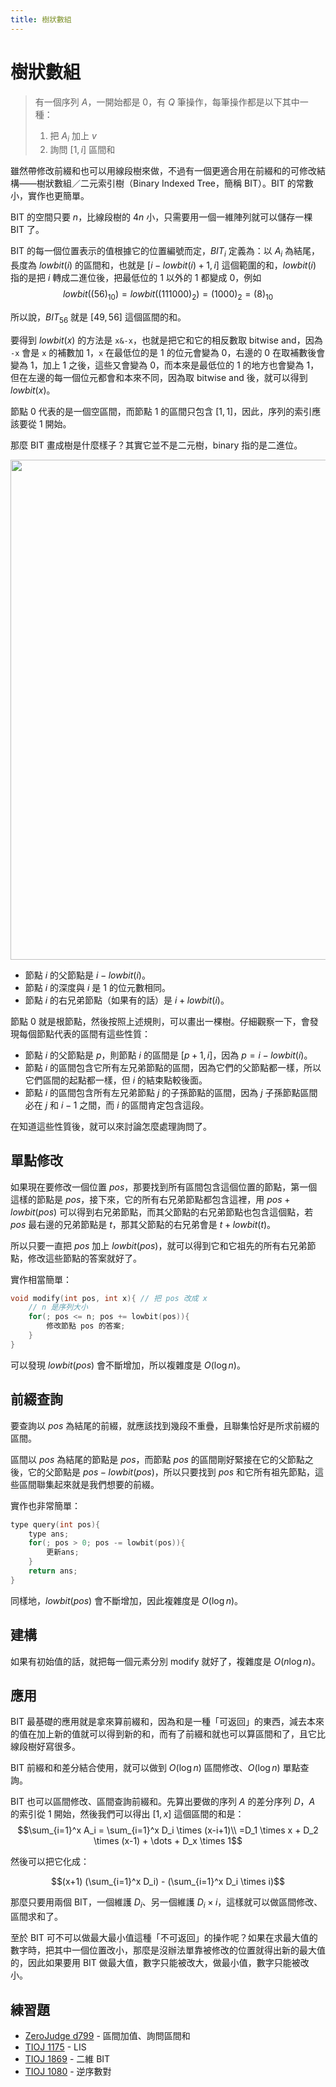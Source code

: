 ```yaml
---
title: 樹狀數組
---
```

# 樹狀數組

> 有一個序列 $A$，一開始都是 0，有 $Q$ 筆操作，每筆操作都是以下其中一種：
>
> 1. 把 $A_i$ 加上 $v$
> 2. 詢問 $[1,i]$ 區間和

雖然帶修改前綴和也可以用線段樹來做，不過有一個更適合用在前綴和的可修改結構——樹狀數組／二元索引樹（Binary Indexed Tree，簡稱 BIT）。BIT 的常數小，實作也更簡單。

BIT 的空間只要 $n$，比線段樹的 $4n$ 小，只需要用一個一維陣列就可以儲存一棵 BIT 了。

BIT 的每一個位置表示的值根據它的位置編號而定，$BIT_i$ 定義為：以 $A_i$ 為結尾，長度為 $lowbit(i)$ 的區間和，也就是 $[i-lowbit(i)+1,i]$ 這個範圍的和，$lowbit(i)$ 指的是把 $i$ 轉成二進位後，把最低位的 $1$ 以外的 $1$ 都變成 $0$，例如 $$lowbit((56)_{10})=lowbit((111000)_2)=(1000)_2=(8)_{10}$$

所以說，$BIT_{56}$ 就是 $[49,56]$ 這個區間的和。

要得到 $lowbit(x)$ 的方法是 `x&-x`，也就是把它和它的相反數取 bitwise and，因為 `-x` 會是 `x` 的補數加 $1$，`x` 在最低位的是 $1$ 的位元會變為 $0$，右邊的 $0$ 在取補數後會變為 $1$，加上 $1$ 之後，這些又會變為 $0$，而本來是最低位的 $1$ 的地方也會變為 $1$，但在左邊的每一個位元都會和本來不同，因為取 bitwise and 後，就可以得到 $lowbit(x)$。

節點 $0$ 代表的是一個空區間，而節點 $1$ 的區間只包含 $[1,1]$，因此，序列的索引應該要從 $1$ 開始。

那麼 BIT 畫成樹是什麼樣子？其實它並不是二元樹，binary 指的是二進位。

<img width="800px" src="/images/advanced-ds/fenwick-tree/bit.png">

- 節點 $i$ 的父節點是 $i-lowbit(i)$。
- 節點 $i$ 的深度與 $i$ 是 $1$ 的位元數相同。
- 節點 $i$ 的右兄弟節點（如果有的話）是 $i+lowbit(i)$。

節點 $0$ 就是根節點，然後按照上述規則，可以畫出一棵樹。仔細觀察一下，會發現每個節點代表的區間有這些性質：

- 節點 $i$ 的父節點是 $p$，則節點 $i$ 的區間是 $[p+1,i]$，因為 $p=i-lowbit(i)$。
- 節點 $i$ 的區間包含它所有左兄弟節點的區間，因為它們的父節點都一樣，所以它們區間的起點都一樣，但 $i$ 的結束點較後面。
- 節點 $i$ 的區間包含所有左兄弟節點 $j$ 的子孫節點的區間，因為 $j$ 子孫節點區間必在 $j$ 和 $i-1$ 之間，而 $i$ 的區間肯定包含這段。

在知道這些性質後，就可以來討論怎麼處理詢問了。

## 單點修改

如果現在要修改一個位置 $pos$，那要找到所有區間包含這個位置的節點，第一個這樣的節點是 $pos$，接下來，它的所有右兄弟節點都包含這裡，用 $pos+lowbit(pos)$ 可以得到右兄弟節點，而其父節點的右兄弟節點也包含這個點，若 $pos$ 最右邊的兄弟節點是 $t$，那其父節點的右兄弟會是 $t+lowbit(t)$。

所以只要一直把 $pos$ 加上 $lowbit(pos)$，就可以得到它和它祖先的所有右兄弟節點，修改這些節點的答案就好了。

實作相當簡單：
```cpp
void modify(int pos, int x){ // 把 pos 改成 x
    // n 是序列大小
    for(; pos <= n; pos += lowbit(pos)){
        修改節點 pos 的答案;
    }
}
```

可以發現 $lowbit(pos)$ 會不斷增加，所以複雜度是 $O(\log n)$。

## 前綴查詢

要查詢以 $pos$ 為結尾的前綴，就應該找到幾段不重疊，且聯集恰好是所求前綴的區間。

區間以 $pos$ 為結尾的節點是 $pos$，而節點 $pos$ 的區間剛好緊接在它的父節點之後，它的父節點是 $pos - lowbit(pos)$，所以只要找到 $pos$ 和它所有祖先節點，這些區間聯集起來就是我們想要的前綴。

實作也非常簡單：
```cpp
type query(int pos){
    type ans;
    for(; pos > 0; pos -= lowbit(pos)){
        更新ans;
    }
    return ans;
}
```

同樣地，$lowbit(pos)$ 會不斷增加，因此複雜度是 $O(\log n)$。

## 建構

如果有初始值的話，就把每一個元素分別 modify 就好了，複雜度是 $O(n \log n)$。

## 應用

BIT 最基礎的應用就是拿來算前綴和，因為和是一種「可返回」的東西，減去本來的值在加上新的值就可以得到新的和，而有了前綴和就也可以算區間和了，且它比線段樹好寫很多。

BIT 前綴和和差分結合使用，就可以做到 $O(\log n)$ 區間修改、$O(\log n)$ 單點查詢。

BIT 也可以區間修改、區間查詢前綴和。先算出要做的序列 $A$ 的差分序列 $D$，$A$ 的索引從 $1$ 開始，然後我們可以得出 $[1,x]$ 這個區間的和是：
$$\sum_{i=1}^x A_i = \sum_{i=1}^x D_i \times (x-i+1)\\
=D_1 \times x + D_2 \times (x-1) + \dots + D_x \times 1$$

然後可以把它化成：

$$(x+1) (\sum_{i=1}^x D_i) - (\sum_{i=1}^x D_i \times i)$$

那麼只要用兩個 BIT，一個維護 $D_i$、另一個維護 $D_i \times i$，這樣就可以做區間修改、區間求和了。

至於 BIT 可不可以做最大最小值這種「不可返回」的操作呢？如果在求最大值的數字時，把其中一個位置改小，那麼是沒辦法單靠被修改的位置就得出新的最大值的，因此如果要用 BIT 做最大值，數字只能被改大，做最小值，數字只能被改小。

## 練習題

- [ZeroJudge d799](https://zerojudge.tw/ShowProblem?problemid=d799) - 區間加值、詢問區間和
- [TIOJ 1175](https://tioj.ck.tp.edu.tw/problems/1175) - LIS
- [TIOJ 1869](https://tioj.ck.tp.edu.tw/problems/1869) - 二維 BIT
- [TIOJ 1080](https://tioj.ck.tp.edu.tw/problems/1080) - 逆序數對
